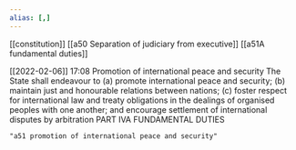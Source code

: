 ```yaml
---
alias: [,]
---
```

[[constitution]] [[a50 Separation of judiciary from executive]] [[a51A fundamental duties]]

[[2022-02-06]] 17:08
Promotion of international peace and security The State shall endeavour to
(a) promote international peace and security;
(b) maintain just and honourable relations between nations;
(c) foster respect for international law and treaty obligations in the dealings of organised peoples with one another; and encourage settlement of international disputes by arbitration PART IVA FUNDAMENTAL DUTIES
```query 2022-04-01 11:32
"a51 promotion of international peace and security"
```